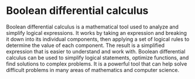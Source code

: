 # Boolean differential calculus

Boolean differential calculus is a mathematical tool used to analyze and simplify logical expressions. It works by taking an expression and breaking it down into its individual components, then applying a set of logical rules to determine the value of each component. The result is a simplified expression that is easier to understand and work with. Boolean differential calculus can be used to simplify logical statements, optimize functions, and find solutions to complex problems. It is a powerful tool that can help solve difficult problems in many areas of mathematics and computer science.
